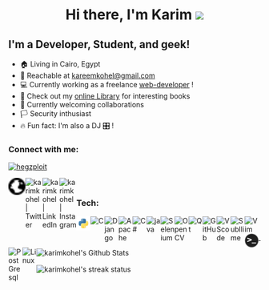 <h1 align="center">Hi there, I'm Karim <img src="https://media.giphy.com/media/hvRJCLFzcasrR4ia7z/giphy.gif" width="25px"></h1>


## I'm a Developer, Student, and geek!
- 🏠 Living in Cairo, Egypt
- 📨 Reachable at kareemkohel@gmail.com
- 💻 Currently working as a freelance [web-developer][website] !
- 📝 Check out my [online Library](https://drive.google.com/drive/folders/1Cx0w0peYKWUr_3B_wMyeUi2RF0wzpLDK?usp=sharing) for interesting books
- 👥 Currently welcoming collaborations
- 🏳 Security inthusiast
- 🔥 Fun fact: I'm also a DJ 🎛 !

### Connect with me:
<p align="left"> <a href="https://twitter.com/karimkohel" target="blank"><img src="https://img.shields.io/twitter/follow/karimkohel?logo=twitter&style=for-the-badge" alt="hegzploit" /></a> </p>

[<img align="left" alt="karimkohel.com" width="34px" src="https://raw.githubusercontent.com/iconic/open-iconic/master/svg/globe.svg" />][website]
[<img align="left" alt="karimkohel | Twitter" width="34px" src="https://cdn.jsdelivr.net/npm/simple-icons@v3/icons/twitter.svg" />][twitter]
[<img align="left" alt="karimkohel | LinkedIn" width="34px" src="https://cdn.jsdelivr.net/npm/simple-icons@v3/icons/linkedin.svg" />][linkedin]
[<img align="left" alt="karimkohel | Instagram" width="34px" src="https://cdn.jsdelivr.net/npm/simple-icons@v3/icons/instagram.svg" />][instagram]

<br />

### Tech:

<img align="left" alt="Python3" width="28px" src="https://raw.githubusercontent.com/github/explore/80688e429a7d4ef2fca1e82350fe8e3517d3494d/topics/python/python.png" />

<img align="left" alt="C" width="28px" src="https://seeklogo.com/images/C/c-programming-language-logo-9B32D017B1-seeklogo.com.png" />

<img align="left" alt="Django" width="28px" src="https://john-bagiliko.github.io/images/logos/django.png" />

<img align="left" alt="Apache" width="28px" src="https://endertech.com/wp-content/uploads/2017/09/apache-logo.png" />

<img align="left" alt="C#" width="28px" src="https://img.icons8.com/color/48/000000/c-sharp-logo-2.png" />

<img align="left" alt="java" width="28px" src="https://img.icons8.com/color/48/000000/java-coffee-cup-logo.png" />

<img align="left" alt="Selenium" width="28px" src="https://www.drupal.org/files/styles/grid-3/public/images/big-logo.png?itok=MOZk5YZl" />

<img align="left" alt="OpenCV" width="28px" src="https://i.stack.imgur.com/ez8QV.png" />

<img align="left" alt="Qt" width="28px" src="https://www.claysol.com/public/images/qt.png" />

<img align="left" alt="GitHub" width="28px" src="https://img.icons8.com/fluent/50/000000/github.png" />

<img align="left" alt="VScode" width="28px" src="https://img.icons8.com/fluent/48/000000/visual-studio-code-2019.png" />

<img align="left" alt="Subllime" width="28px" src="https://upload.wikimedia.org/wikipedia/en/d/d2/Sublime_Text_3_logo.png" />

<img align="left" alt="Vim" width="28px" src="http://www.sromero.org/wiki/_media/linux/aplicaciones/vimman/vim-editor_logo.png" />

<img align="left" alt="Terminal" width="28px" src="https://raw.githubusercontent.com/github/explore/80688e429a7d4ef2fca1e82350fe8e3517d3494d/topics/terminal/terminal.png" />

<img align="left" alt="PostGresql" width="28px" src="https://upload.wikimedia.org/wikipedia/commons/thumb/2/29/Postgresql_elephant.svg/540px-Postgresql_elephant.svg.png" />

<img align="left" alt="Linux" width="28px" src="https://cdn.pixabay.com/photo/2017/01/31/16/57/linux-2025536_960_720.png" />

<br />
<br />

---

<img align="center" alt="karimkohel's Github Stats" src="https://github-readme-stats.vercel.app/api?username=karimkohel&show_icons=true&hide_border=true&count_private=true&bg_color=35,0b0c12,0e1535&title_color=fff&text_color=fff&icon_color=fff" />

<p><img align="center" src="https://github-readme-streak-stats.herokuapp.com/?user=karimkohel&bg_color=35,0b0c12,0e1535&title_color=fff&text_color=fff&icon_color=fff&hide_border=true" alt="karimkohel's streak status" /></p>

[website]: https://www.karimkohel.com
[twitter]: https://twitter.com/karimkohel
[linkedin]: https://linkedin.com/in/karimkohel
[instagram]: https://instagram.com/karimkohel
